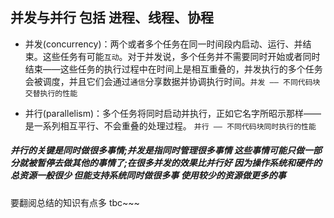 ## 并发与并行 包括 进程、线程、协程  

- 并发(concurrency)：两个或者多个任务在同一时间段内启动、运行、并结束。这些任务有可能`互动`。对于并发说，多个任务并不需要同时开始或者同时结束——这些任务的执行过程中在时间上是相互重叠的，并发执行的多个任务会被调度，并且它们会通过`通信`分享数据并协调执行时间。`并发 —— 不同代码块交替执行的性能 ` 


- 并行(parallelism)：多个任务将同时启动并执行，正如它名字所昭示那样——是一系列相互平行、不会重叠的处理过程。 `并行 —— 不同代码块同时执行的性能`

##### 并行的关键是同时做很多事情;并发是指同时管理很多事情 这些事情可能只做一部分就被暂停去做其他的事情了;在很多并发的效果比并行好 因为操作系统和硬件的总资源一般很少 但能支持系统同时做很多事 使用较少的资源做更多的事

要翻阅总结的知识有点多  tbc~~~
